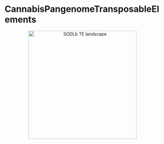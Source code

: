 # CannabisPangenomeTransposableElements

<p align="center">
  <img src="utilityFiles/SODLb_chr7_TEs_distribution_0_70719495_window1000000.png" width="350" title="SODLb TE landscape">
</p>